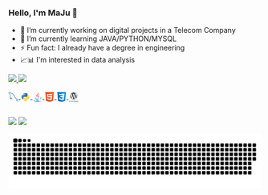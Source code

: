 ### Hello, I'm MaJu 👋

- 🔭 I’m currently working on digital projects in a Telecom Company
- 🌱 I’m currently learning JAVA/PYTHON/MYSQL
- ⚡ Fun fact: I already have a degree in engineering
- 📈📊 I'm interested in data analysis

 <div>
  <a href="https://github.com/majubarbosa">
  <img height="150em" src="https://github-readme-stats.vercel.app/api?username=majubarbosa&show_icons=true&theme=midnight-purple&include_all_commits=true&count_private=true"/>
  <img height="150em" src="https://github-readme-stats.vercel.app/api/top-langs/?username=majubarbosa&layout=compact&langs_count=7&theme=midnight-purple"/>
</div>
<div style="display: inline_block"><br>

  <img align="center" alt="Maju-Java" height="20" width="20" src="https://raw.githubusercontent.com/devicons/devicon/master/icons/mysql/mysql-original.svg">
  <img align="center" alt="Maju-Python" height="20" width="20" src="https://raw.githubusercontent.com/devicons/devicon/master/icons/python/python-original.svg">
  <img align="center" alt="Maju-Java" height="20" width="20" src="https://raw.githubusercontent.com/devicons/devicon/master/icons/java/java-original.svg">
  <img align="center" alt="Maju-HTML" height="20" width="20" src="https://raw.githubusercontent.com/devicons/devicon/master/icons/html5/html5-original.svg">
  <img align="center" alt="Maju-CSS" height="20" width="20" src="https://raw.githubusercontent.com/devicons/devicon/master/icons/css3/css3-original.svg">
  <img align="center" alt="Maju-CSS" height="20" width="20" src="https://raw.githubusercontent.com/devicons/devicon/master/icons/wordpress/wordpress-original.svg">
      
</div>
  
  ##
 
<div> 
  <a href = "mailto:mariajuliabarbosa@id.uff.br"><img src="https://img.shields.io/badge/-Gmail-%23333?style=for-the-badge&logo=gmail&logoColor=white" target="_blank"></a>
  <a href="https://www.linkedin.com/in/maria-j%C3%BAlia-barbosa-55262843/" target="_blank"><img src="https://img.shields.io/badge/-LinkedIn-%230077B5?style=for-the-badge&logo=linkedin&logoColor=white" target="_blank"></a> 
 
  ![Snake animation](https://github.com/majubarbosa/majubarbosa/blob/output/github-contribution-grid-snake.svg)
 
</div>
